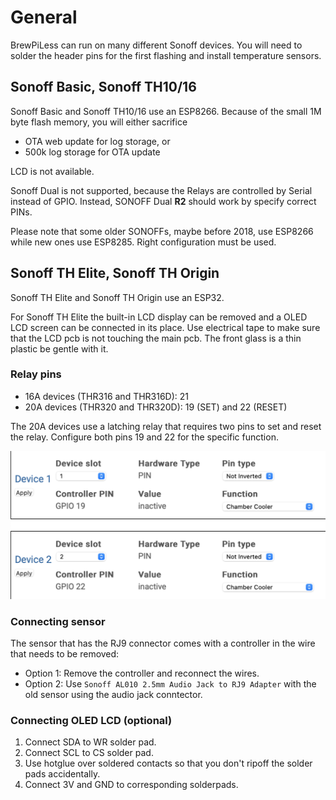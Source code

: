 # General

BrewPiLess can run on many different Sonoff devices. You will need to solder the header pins for the first flashing and install temperature sensors.

## Sonoff Basic, Sonoff TH10/16

Sonoff Basic and Sonoff TH10/16 use an ESP8266. Because of the small 1M byte flash memory, you will either sacrifice

* OTA web update for log storage, or
* 500k log storage for OTA update

LCD is not available.

Sonoff Dual is not supported, because the Relays are controlled by Serial instead of GPIO. Instead, SONOFF Dual **R2** should work by specify correct PINs.

Please note that some older SONOFFs, maybe before 2018, use ESP8266 while new ones use ESP8285. Right configuration must be used.

## Sonoff TH Elite, Sonoff TH Origin

Sonoff TH Elite and Sonoff TH Origin use an ESP32.

For Sonoff TH Elite the built-in LCD display can be removed and a OLED LCD screen can be connected in its place. Use electrical tape to make sure that the LCD pcb is not touching the main pcb. The front glass is a thin plastic be gentle with it.

### Relay pins

* 16A devices (THR316 and THR316D): 21
* 20A devices (THR320 and THR320D): 19 (SET) and 22 (RESET)

The 20A devices use a latching relay that requires two pins to set and reset the relay. Configure both pins 19 and 22 for the specific function.

![Configuration Sonoff THR320](image/sonoff_thr320_configuration.png)

### Connecting sensor

The sensor that has the RJ9 connector comes with a controller in the wire that needs to be removed:

* Option 1: Remove the controller and reconnect the wires.
* Option 2: Use `Sonoff AL010 2.5mm Audio Jack to RJ9 Adapter` with the old sensor using the audio jack conntector.

### Connecting OLED LCD (optional)

1. Connect SDA to WR solder pad.
1. Connect SCL to CS solder pad.
1. Use hotglue over soldered contacts so that you don't ripoff the solder pads accidentally.
1. Connect 3V and GND to corresponding solderpads.
